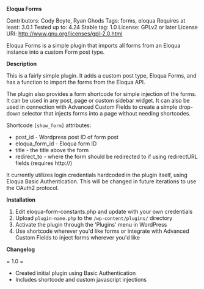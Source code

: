 **Eloqua Forms**

Contributors: Cody Boyte, Ryan Ghods
Tags: forms, eloqua
Requires at least: 3.0.1
Tested up to: 4.24
Stable tag: 1.0
License: GPLv2 or later
License URI: http://www.gnu.org/licenses/gpl-2.0.html

Eloqua Forms is a simple plugin that imports all forms from an Eloqua instance into a custom Form post type. 

**Description**

This is a fairly simple plugin. It adds a custom post type, Eloqua Forms, and has a function to import the forms
from the Eloqua API. 

The plugin also provides a form shortcode for simple injection of the forms. It can be used in any post, page or 
custom sidebar widget. It can also be used in connection with Advanced Custom Fields to create a simple
drop-down selector that injects forms into a page without needing shortcodes. 

Shortcode `[show_form]` attributes:
* post_id - Wordpress post ID of form post
* eloqua_form_id - Eloqua form ID
* title - the title above the form
* redirect_to - where the form should be redirected to if using redirectURL fields (requires http://)

It currently utilizes login credentials hardcoded in the plugin itself, using Eloqua Basic Authentication. This
will be changed in future iterations to use the OAuth2 protocol.  

**Installation**

1. Edit eloqua-form-constants.php and update with your own credentials
1. Upload `plugin-name.php` to the `/wp-content/plugins/` directory
1. Activate the plugin through the 'Plugins' menu in WordPress
1. Use shortcode wherever you'd like forms or integrate with Advanced Custom Fields to inject forms wherever you'd like

**Changelog**

= 1.0 =
* Created initial plugin using Basic Authentication
* Includes shortcode and custom javascript injections
